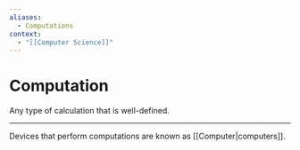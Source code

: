```yaml
---
aliases:
  - Computations
context:
  - "[[Computer Science]]"
---
```


# Computation

Any type of calculation that is well-defined.

---

Devices that perform computations are known as [[Computer|computers]].

